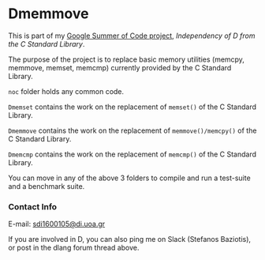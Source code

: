 # Dmemmove

This is part of my [Google Summer of Code project](https://summerofcode.withgoogle.com/organizations/6103365956665344/#5475582328963072), _Independency of D from the C Standard Library_.

The purpose of the project is to replace basic memory utilities (memcpy, memmove, memset, memcmp) currently provided
by the C Standard Library.

`noc` folder holds any common code.

`Dmemset` contains the work on the replacement of `memset()` of the C Standard Library.

`Dmemmove` contains the work on the replacement of `memmove()/memcpy()` of the C Standard Library.

`Dmemcmp` contains the work on the replacement of `memcmp()` of the C Standard Library.

You can move in any of the above 3 folders to compile and run a test-suite and a benchmark suite.

### Contact Info

E-mail: sdi1600105@di.uoa.gr

If you are involved in D, you can also ping me on Slack (Stefanos Baziotis), or post in the dlang forum thread above.
